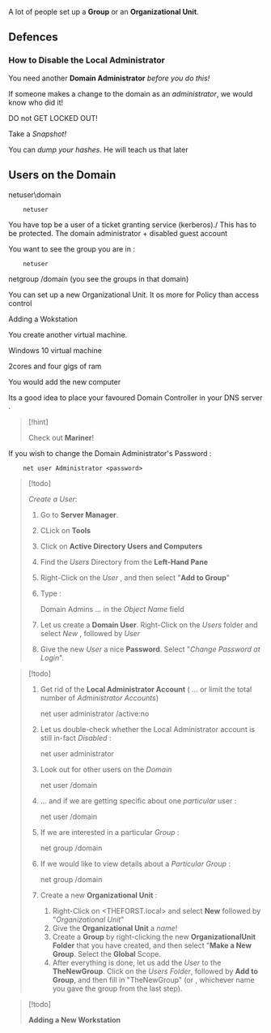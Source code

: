 



A lot of people set up a **Group** or an **Organizational Unit**. 





## Defences




### How to Disable the Local Administrator 



You need another **Domain Administrator** *before you do this!*



If someone makes a change to the domain as an *administrator*, we would know who did it!



DO not GET LOCKED OUT!



Take a *Snapshot!*



You can *dump your hashes*. He will teach us that later


## Users on the Domain 


netuser\domain



		netuser 


You have top be a user of a ticket granting service (kerberos)./ This has to be protected. The domain administrator + disabled guest account



You want to see the group you are in : 


		netuser 



netgroup /domain  (you see the groups in that domain) 





You can set up a new Organizational Unit. It os more for Policy than access control 






Adding a Wokstation 


You create another virtual machine. 


Windows 10 virtual machine 


2cores and four gigs of ram 



You would add the new computer 



Its a good idea to place your favoured Domain Controller in your DNS server .





>[!hint]
>
>Check out **Mariner**!


If you wish to change the Domain Administrator's Password : 

		net user Administrator <password>
		
		
		
		


>[!todo]
>
>*Create a User*:
>
>1. Go to **Server Manager**.
>2. CLick on **Tools**
>3. Click on **Active Directory Users and Computers** 
>4. Find the *Users* Directory from the **Left-Hand Pane**
>5. Right-Click on the *User* , and then select "**Add to Group**"
>6. Type :
>
>     Domain Admins 
>  ... in the *Object Name* field
>  
>  7. Let us create a **Domain User**. Right-Click on the *Users* folder and select *New* , followed by *User*
>  8. Give the new *User* a nice **Password**. Select "*Change Password at Login*". 
>





>[!todo]
>
>
>1. Get rid of the **Local Administrator Account** ( ... or limit the total number of *Administrator Accounts*)
>	
>		net user administrator /active:no
>	
>2. Let us double-check whether the Local Administrator account is still in-fact *Disabled* :
> 
>		net user administrator
>
>3. Look out for other users on the *Domain*
>  
>		net user /domain
>  
>4. ... and if we are getting specific about one *particular* user : 
>    
>		net user <username> /domain
>5. If we are interested in a particular *Group* :
> 
> 		net group /domain
>
>6. If we would like to view details about a *Particular Group*  :
>   
> 		net group <groupname> /domain
> 
>7.   Create a new **Organizational Unit** : 
>   
> 		 1. Right-Click on <THEFORST.local> and select **New** followed by "*Organizational Unit*"
> 		 2. Give the **Organizational Unit** a *name*!
> 		 3. Create a **Group** by right-clicking the new **OrganizationalUnit Folder** that you have created,  and then select "**Make a New Group**. Select the **Global** Scope. 
> 		 4. After everything is done, let us add the *User* 
>		to the **TheNewGroup**. Click on the *Users Folder*, followed by **Add to Group**, and then fill in "TheNewGroup" (or <groupname> , whichever name you gave the group from the last step).



>[!todo]
>
>
>**Adding a New Workstation**
>
>






